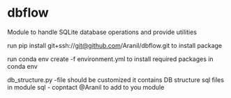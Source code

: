 # dbflow
Module to handle SQLite database operations and provide utilities



run pip install git+ssh://git@github.com/Aranil/dbflow.git to install package

run conda env create -f environment.yml to install required packages in conda env

db_structure.py -file should be customized it contains DB structure
sql files in module sql - copntact @Aranil to add to you module


